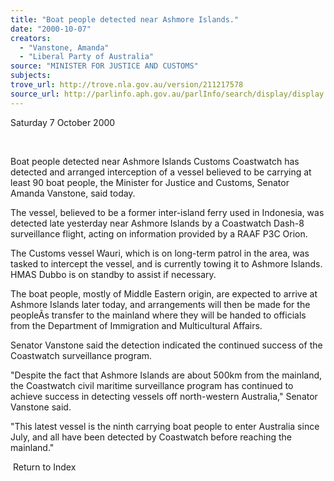 ```yaml
---
title: "Boat people detected near Ashmore Islands."
date: "2000-10-07"
creators:
  - "Vanstone, Amanda"
  - "Liberal Party of Australia"
source: "MINISTER FOR JUSTICE AND CUSTOMS"
subjects:
trove_url: http://trove.nla.gov.au/version/211217578
source_url: http://parlinfo.aph.gov.au/parlInfo/search/display/display.w3p;query=Id%3A%22media/pressrel/EEK26%22
---
```


 Saturday 7 October 2000

  

 Boat people detected near Ashmore Islands Customs Coastwatch has detected and arranged interception of a vessel believed to be carrying at least 90 boat people, the Minister for Justice and Customs, Senator Amanda Vanstone, said today.

 The vessel, believed to be a former inter-island ferry used in Indonesia, was detected late yesterday near Ashmore Islands by a Coastwatch Dash-8 surveillance flight, acting on information provided by a RAAF P3C Orion.

 The Customs vessel Wauri, which is on long-term patrol in the area, was tasked to intercept the vessel, and is currently towing it to Ashmore Islands. HMAS Dubbo is on standby to assist if necessary.

 The boat people, mostly of Middle Eastern origin, are expected to arrive at Ashmore Islands later today, and arrangements will then be made for the peopleÃ­s transfer to the mainland where they will be handed to officials from the Department of Immigration and Multicultural Affairs.

 Senator Vanstone said the detection indicated the continued success of the Coastwatch surveillance program.

 "Despite the fact that Ashmore Islands are about 500km from the mainland, the Coastwatch civil maritime surveillance program has continued to achieve success in detecting vessels off north-western Australia," Senator Vanstone said.

 "This latest vessel is the ninth carrying boat people to enter Australia since July, and all have been detected by Coastwatch before reaching the mainland."

  Return to Index 

